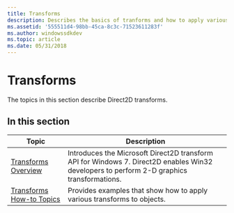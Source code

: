 ```yaml
---
title: Transforms
description: Describes the basics of tranforms and how to apply various transforms to objects.
ms.assetid: '555511d4-98bb-45ca-8c3c-71523611283f'
ms.author: windowssdkdev
ms.topic: article
ms.date: 05/31/2018
---
```


# Transforms

The topics in this section describe Direct2D transforms.

## In this section



| Topic                                                               | Description                                                                                                                                          |
|---------------------------------------------------------------------|------------------------------------------------------------------------------------------------------------------------------------------------------|
| [Transforms Overview](direct2d-transforms-overview.md)<br/>  | Introduces the Microsoft Direct2D transform API for Windows 7. Direct2D enables Win32 developers to perform 2-D graphics transformations.<br/> |
| [Transforms How-to Topics](transforms-how-to-topics.md)<br/> | Provides examples that show how to apply various transforms to objects.<br/>                                                                   |



 

 

 





